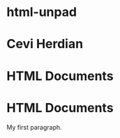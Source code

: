 # html-unpad
# Cevi Herdian

# HTML Documents

<!DOCTYPE html>
<html>
<head>
<title> HTML Documents </title>
</head>
<body>

<h1>HTML Documents</h1>
<p>My first paragraph.</p>

</body>
</html>
